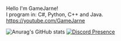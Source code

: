 Hello I'm GameJarne!         
I program in: C#, Python, C++ and Java.             
https://youtube.com/GameJarne   

![Anurag's GitHub stats](https://github-readme-stats-gamejarne.vercel.app/api?username=gamejarne&count_private=true&show_icons=true&theme=tokyonight)
[![Discord Presence](https://lanyard.cnrad.dev/api/481865428046446592)](https://discord.com/users/481865428046446592)
